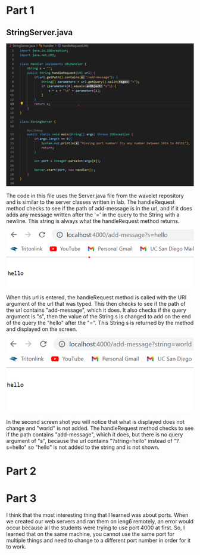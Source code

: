 # Part 1

## StringServer.java
![Image](https://github.com/mattqgoldberg/cse15l-lab-reports/blob/main/img/Report%202/SERVER.png)

The code in this file uses the Server.java file from the wavelet repository and is similar to the server classes written in lab.
The handleRequest method checks to see if the path of add-message is in the url, and if it does adds any message written after the
'=' in the query to the String with a newline. This string is always what the handleRequest method returns.

![Image](https://github.com/mattqgoldberg/cse15l-lab-reports/blob/main/img/Report%202/String1.png)

When this url is entered, the handleRequest method is called with the URI argument of the url that was typed.
This then checks to see if the path of the url contains "add-message", which it does.
It also checks if the query argument is "s", then the value of the String s is changed to add on the end of the query the "hello" after the "=".
This String s is returned by the method and displayed on the screen.

![Image](https://github.com/mattqgoldberg/cse15l-lab-reports/blob/main/img/Report%202/String2.png)

In the second screen shot you will notice that what is displayed does not change and "world" is not added.
The handleRequest method checks to see if the path contains "add-message", which it does, but there is no query argument of "s",
because the url contains "?string=hello" instead of "?s=hello" so "hello" is not added to the string and is not shown.

# Part 2




# Part 3

I think that the most interesting thing that I learned was about ports. When we created our web servers and ran them on ieng6 remotely, an error would occur because all the students were trying to use port 4000 at first. So, I learned that on the same machine, you cannot use the same port for multiple things and need to change to a different port number in order for it to work.
